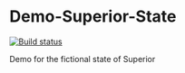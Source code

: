 Demo-Superior-State
===================
[![Build status](https://ci.appveyor.com/api/projects/status/github/USGS-OWI/Demo-Superior-State?branch=master)](https://ci.appveyor.com/project/lawinslow/Demo-Superior-State/branch/master)

Demo for the fictional state of Superior

